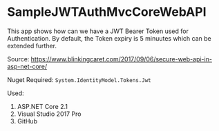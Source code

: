 # SampleJWTAuthMvcCoreWebAPI
This app shows how can we have a JWT Bearer Token used for Authentication. By default, the Token expiry is 5 minuutes which can be extended further.

Source: https://www.blinkingcaret.com/2017/09/06/secure-web-api-in-asp-net-core/

Nuget Required:
  `System.IdentityModel.Tokens.Jwt`

Used: 
  1. ASP.NET Core 2.1
  2. Visual Studio 2017 Pro
  3. GitHub
